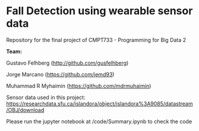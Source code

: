 # Fall Detection using wearable sensor data

Repository for the final project of CMPT733 - Programming for Big Data 2

**Team:**

Gustavo Felhberg (http://github.com/gusfelhberg)

Jorge Marcano (https://github.com/jemd93)

Muhammad R Myhaimin (https://github.com/mdrmuhaimin)

Sensor data used in this project: https://researchdata.sfu.ca/islandora/object/islandora%3A9085/datastream/OBJ/download

Please run the jupyter notebook at /code/Summary.ipynb to check the code